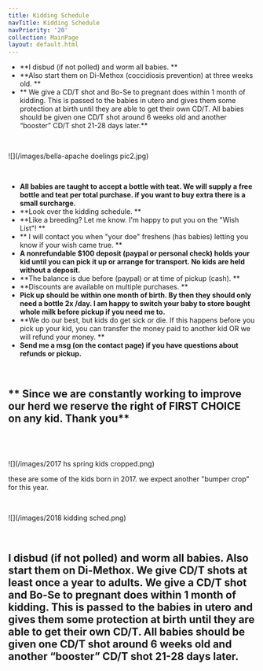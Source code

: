 ```yaml
---
title: Kidding Schedule
navTitle: Kidding Schedule
navPriority: '20'
collection: MainPage
layout: default.html
---
```

* **I  disbud (if not polled) and worm all babies. **
* **Also start them on Di-Methox (coccidiosis prevention) at three weeks old.   **
* ** We give a CD/T shot and Bo-Se to pregnant does within 1 month of kidding. This is passed to the babies in utero and gives them some protection at birth until they are able to get their own CD/T. All babies should be given one CD/T shot around 6 weeks old and another “booster” CD/T shot 21-28 days later.**

<br />

![](/images/bella-apache doelings pic2.jpg)

<br />

* **All babies are taught to accept a bottle with teat. We will supply a free bottle and teat per total purchase. if you want to buy extra there is a small surcharge.**
* **Look over the kidding schedule. **
* **Like a breeding? Let me know. I'm happy to put you on the "Wish List"! **
* ** I will contact you when "your doe" freshens (has babies) letting you know if your wish came true.  **
* **A nonrefundable $100 deposit (paypal or personal check)  holds your kid until you can pick it up or arrange for transport.  No kids are held without a deposit.**
* **The balance is due before (paypal) or at time of pickup (cash). **
* **Discounts are available on multiple purchases.  **
* **Pick up should be within one month of birth.  By then they should only need a bottle 2x /day. I am happy to switch your baby to store bought whole milk before pickup if you need me to.**
* **We do our best, but kids do get sick or die. If this happens before you pick up your kid, you can transfer the money paid to another kid OR we will refund your money.  **
* **Send me a msg (on the contact page)  if you have questions about refunds or pickup.**

<br />

## \*\* Since we are constantly working to improve our herd we reserve the right of FIRST CHOICE on any kid. Thank you\*\*

## <br />

![](/images/2017 hs spring kids cropped.png)

these are some of the kids born in 2017. we expect another "bumper crop" for this year.

<br />

![](/images/2018 kidding sched.png)

<br />

## I  disbud (if not polled) and worm all babies. Also start them on Di-Methox.   We give CD/T shots at least once a year to adults.  We give a CD/T shot and Bo-Se to pregnant does within 1 month of kidding. This is passed to the babies in utero and gives them some protection at birth until they are able to get their own CD/T. All babies should be given one CD/T shot around 6 weeks old and another “booster” CD/T shot 21-28 days later.
